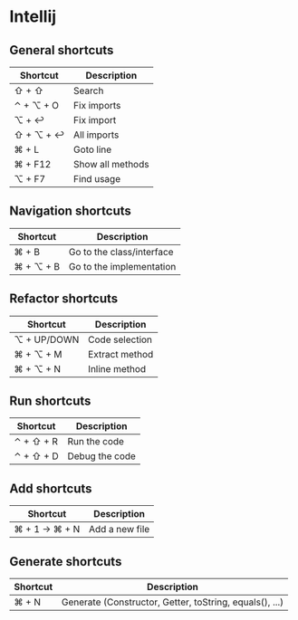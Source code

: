 # Intellij

## General shortcuts

| Shortcut  | Description      |
|-----------|------------------|
| ⇧ + ⇧     | Search           |
| ⌃ + ⌥ + O | Fix imports      |
| ⌥ + ↩     | Fix import       |
| ⇧ + ⌥ + ↩ | All imports      |
| ⌘ + L     | Goto line        |
| ⌘ + F12   | Show all methods |
| ⌥ + F7    | Find usage       |


## Navigation shortcuts

| Shortcut  | Description               |
|-----------|---------------------------|
| ⌘ + B     | Go to the class/interface |
| ⌘ + ⌥ + B | Go to the implementation  |

## Refactor shortcuts

| Shortcut    | Description    |
|-------------|----------------|
| ⌥ + UP/DOWN | Code selection |
| ⌘ + ⌥ + M   | Extract method |
| ⌘ + ⌥ + N   | Inline method  |

## Run shortcuts

| Shortcut  | Description    |
|-----------|----------------|
| ⌃ + ⇧ + R | Run the code   |
| ⌃ + ⇧ + D | Debug the code |

## Add shortcuts

| Shortcut      | Description     |
|---------------|-----------------|
| ⌘ + 1 → ⌘ + N | Add a new file  |

## Generate shortcuts

| Shortcut | Description                                             |
|----------|---------------------------------------------------------|
| ⌘ + N    | Generate (Constructor, Getter, toString, equals(), ...) |